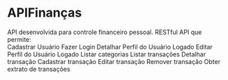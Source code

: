 # APIFinanças
API desenvolvida para controle financeiro pessoal. RESTful API que permite:  
Cadastrar Usuário
Fazer Login
Detalhar 
Perfil do Usuário Logado
Editar Perfil do Usuário Logado 
Listar categorias 
Listar transações 
Detalhar transação 
Cadastrar transação
Editar transação 
Remover transação 
Obter extrato de transações 
